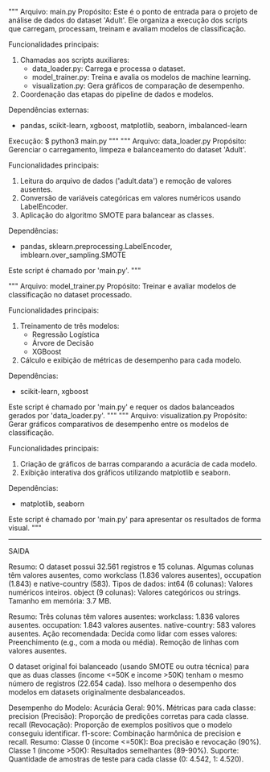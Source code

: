 """
Arquivo: main.py
Propósito: Este é o ponto de entrada para o projeto de análise de dados do dataset 'Adult'. 
Ele organiza a execução dos scripts que carregam, processam, treinam e avaliam modelos de classificação.

Funcionalidades principais:
1. Chamadas aos scripts auxiliares:
   - data_loader.py: Carrega e processa o dataset.
   - model_trainer.py: Treina e avalia os modelos de machine learning.
   - visualization.py: Gera gráficos de comparação de desempenho.
2. Coordenação das etapas do pipeline de dados e modelos.

Dependências externas:
- pandas, scikit-learn, xgboost, matplotlib, seaborn, imbalanced-learn

Execução:
$ python3 main.py
"""
"""
Arquivo: data_loader.py
Propósito: Gerenciar o carregamento, limpeza e balanceamento do dataset 'Adult'.

Funcionalidades principais:
1. Leitura do arquivo de dados ('adult.data') e remoção de valores ausentes.
2. Conversão de variáveis categóricas em valores numéricos usando LabelEncoder.
3. Aplicação do algoritmo SMOTE para balancear as classes.

Dependências:
- pandas, sklearn.preprocessing.LabelEncoder, imblearn.over_sampling.SMOTE

Este script é chamado por 'main.py'.
"""

"""
Arquivo: model_trainer.py
Propósito: Treinar e avaliar modelos de classificação no dataset processado.

Funcionalidades principais:
1. Treinamento de três modelos:
   - Regressão Logística
   - Árvore de Decisão
   - XGBoost
2. Cálculo e exibição de métricas de desempenho para cada modelo.

Dependências:
- scikit-learn, xgboost

Este script é chamado por 'main.py' e requer os dados balanceados gerados por 'data_loader.py'.
"""
"""
Arquivo: visualization.py
Propósito: Gerar gráficos comparativos de desempenho entre os modelos de classificação.

Funcionalidades principais:
1. Criação de gráficos de barras comparando a acurácia de cada modelo.
2. Exibição interativa dos gráficos utilizando matplotlib e seaborn.

Dependências:
- matplotlib, seaborn

Este script é chamado por 'main.py' para apresentar os resultados de forma visual.
"""

-----------------------------------------------------------------------------------


SAIDA

Resumo:
O dataset possui 32.561 registros e 15 colunas.
Algumas colunas têm valores ausentes, como workclass (1.836 valores ausentes), occupation (1.843) e native-country (583).
Tipos de dados:
int64 (6 colunas): Valores numéricos inteiros.
object (9 colunas): Valores categóricos ou strings.
Tamanho em memória: 3.7 MB.

Resumo: Três colunas têm valores ausentes:
workclass: 1.836 valores ausentes.
occupation: 1.843 valores ausentes.
native-country: 583 valores ausentes.
Ação recomendada: Decida como lidar com esses valores:
Preenchimento (e.g., com a moda ou média).
Remoção de linhas com valores ausentes.


O dataset original foi balanceado (usando SMOTE ou outra técnica) para que as duas classes (income <=50K e income >50K) tenham o mesmo número de registros (22.654 cada).
Isso melhora o desempenho dos modelos em datasets originalmente desbalanceados.


Desempenho do Modelo:
Acurácia Geral: 90%.
Métricas para cada classe:
precision (Precisão): Proporção de predições corretas para cada classe.
recall (Revocação): Proporção de exemplos positivos que o modelo conseguiu identificar.
f1-score: Combinação harmônica de precision e recall.
Resumo:
Classe 0 (income <=50K): Boa precisão e revocação (90%).
Classe 1 (income >50K): Resultados semelhantes (89-90%).
Suporte:
Quantidade de amostras de teste para cada classe (0: 4.542, 1: 4.520).





